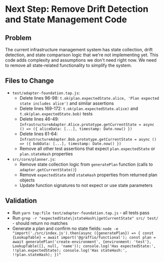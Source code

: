 # Next Step: Remove Drift Detection and State Management Code

## Problem
The current infrastructure management system has state collection, drift detection, and state comparison logic that we're not implementing yet. This code adds complexity and assumptions we don't need right now. We need to remove all state-related functionality to simplify the system.

## Files to Change
- `test/adapter-foundation.tap.js`: 
  - Delete lines 96-98: `t.ok(plan.expectedState.alice, 'Plan expected state includes alice')` and similar assertions
  - Delete lines 169-172: `t.ok(plan.expectedState.alice)` and `t.ok(plan.expectedState.bob)` tests
  - Delete lines 46-49: `InfrastructureAdapter.Alice.prototype.getCurrentState = async () => ({ aliceData: [...], timestamp: Date.now() })`
  - Delete lines 61-64: `InfrastructureAdapter.Bob.prototype.getCurrentState = async () => ({ bobData: [...], timestamp: Date.now() })`
  - Remove all other test assertions that expect `plan.expectedState` or `plan.stateHash` properties
- `src/core/planner.js`:
  - Remove state collection logic from `generatePlan` function (calls to `adapter.getCurrentState()`)
  - Remove `expectedState` and `stateHash` properties from returned plan objects
  - Update function signatures to not expect or use state parameters

## Validation
- Run `yarn tap:file test/adapter-foundation.tap.js` - all tests pass
- Run `grep -r "expectedState\|stateHash\|getCurrentState" src/ test/` - should return no matches  
- Generate a plan and confirm no state fields: `node -e "import('./src/index.js').then(async ({generatePlan}) => { const {LookupTable} = await import('@graffio/functional'); const plan = await generatePlan('create-environment', {environment: 'test'}, LookupTable([], null, 'name')); console.log('Has expectedState:', !!plan.expectedState); console.log('Has stateHash:', !!plan.stateHash); })"`
